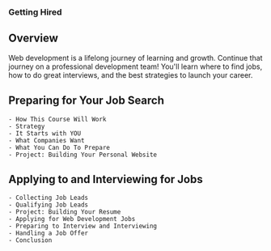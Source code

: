 ### Getting Hired
## Overview
Web development is a lifelong journey of learning and growth. Continue that journey on a professional development team! You'll learn where to find jobs, how to do great interviews, and the best strategies to launch your career.

## Preparing for Your Job Search
    - How This Course Will Work
    - Strategy
    - It Starts with YOU
    - What Companies Want
    - What You Can Do To Prepare
    - Project: Building Your Personal Website


## Applying to and Interviewing for Jobs
    - Collecting Job Leads
    - Qualifying Job Leads
    - Project: Building Your Resume
    - Applying for Web Development Jobs
    - Preparing to Interview and Interviewing
    - Handling a Job Offer
    - Conclusion
